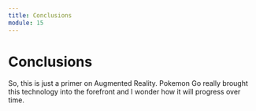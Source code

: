 ```yaml
---
title: Conclusions
module: 15
---
```


# Conclusions

So, this is just a primer on Augmented Reality. Pokemon Go really brought this technology into the forefront and I wonder how it will progress over time.
